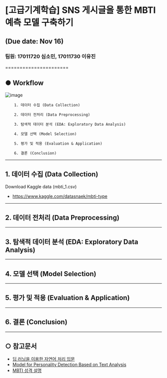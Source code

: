 # [고급기계학습] SNS 게시글을 통한 MBTI예측 모델 구축하기 
## (Due date: Nov 16)
### 팀원: 17011720 심소민, 17011730 이유진
======================

## ● Workflow
![image](https://user-images.githubusercontent.com/60233499/98541829-60a80500-22d3-11eb-8abb-1566c28657ab.png)
```
	1. 데이터 수집 (Data Collection)
	
	2. 데이터 전처리 (Data Preprocessing)
	
	3. 탐색적 데이터 분석 (EDA: Exploratory Data Analysis)
	
	4. 모델 선택 (Model Selection)
	
	5. 평가 및 적용 (Evaluation & Application)
	
	6. 결론 (Conclusion)
```
****
## 1. 데이터 수집 (Data Collection)
Download Kaggle data (mbti_1.csv)
- https://www.kaggle.com/datasnaek/mbti-type
	
****
## 2. 데이터 전처리 (Data Preprocessing)

****	
## 3. 탐색적 데이터 분석 (EDA: Exploratory Data Analysis)

****	
## 4. 모델 선택 (Model Selection)

****	
## 5. 평가 및 적용 (Evaluation & Application)

****	
## 6. 결론 (Conclusion)

****


## ○ 참고문서
* [딥 러닝을 이용한 자연어 처리 입문](https://wikidocs.net/book/2155)
* [Model for Personality Detection Based on Text Analysis](https://link.springer.com/chapter/10.1007/978-3-030-04497-8_17)
* [MBTI 성격 설명](https://www.myersbriggs.org/my-mbti-personality-type/mbti-basics/the-16-mbti-types.htm?bhcp=1)
